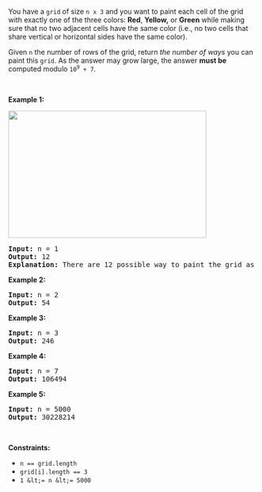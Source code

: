 You have a `` grid `` of size `` n x 3 `` and you want to paint each cell of the grid with exactly one of the three colors: __Red__, __Yellow,__ or __Green__ while making sure that no two adjacent cells have the same color (i.e., no two cells that share vertical or horizontal sides have the same color).

Given `` n `` the number of rows of the grid, return _the number of ways_ you can paint this `` grid ``. As the answer may grow large, the answer __must be__ computed modulo <code>10<sup>9</sup> + 7</code>.

&nbsp;

__Example 1:__

<img alt="" src="https://assets.leetcode.com/uploads/2020/03/26/e1.png" style="width: 400px; height: 257px;"/>

<pre>
<strong>Input:</strong> n = 1
<strong>Output:</strong> 12
<strong>Explanation:</strong> There are 12 possible way to paint the grid as shown.
</pre>

__Example 2:__

<pre>
<strong>Input:</strong> n = 2
<strong>Output:</strong> 54
</pre>

__Example 3:__

<pre>
<strong>Input:</strong> n = 3
<strong>Output:</strong> 246
</pre>

__Example 4:__

<pre>
<strong>Input:</strong> n = 7
<strong>Output:</strong> 106494
</pre>

__Example 5:__

<pre>
<strong>Input:</strong> n = 5000
<strong>Output:</strong> 30228214
</pre>

&nbsp;

__Constraints:__

*   `` n == grid.length ``
*   `` grid[i].length == 3 ``
*   `` 1 &lt;= n &lt;= 5000 ``